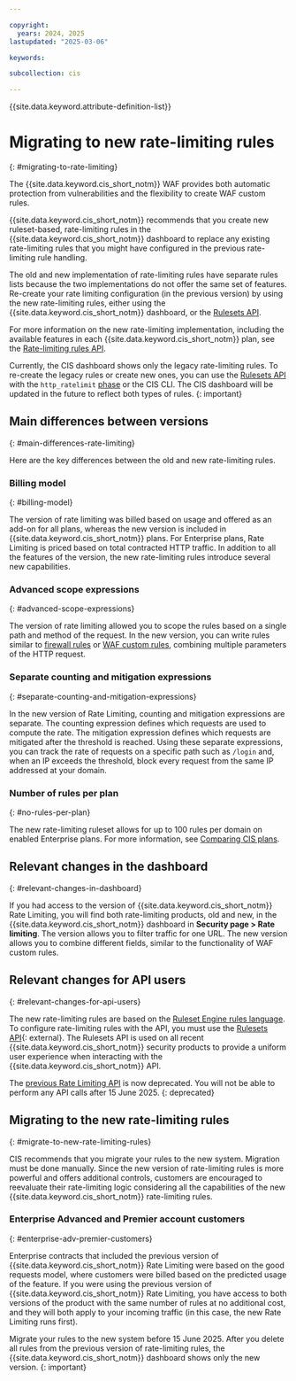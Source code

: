 ```yaml
---

copyright:
  years: 2024, 2025
lastupdated: "2025-03-06"

keywords:

subcollection: cis

---
```


{{site.data.keyword.attribute-definition-list}}

# Migrating to new rate-limiting rules
{: #migrating-to-rate-limiting}
 
The {{site.data.keyword.cis_short_notm}} WAF provides both automatic protection from vulnerabilities and the flexibility to create WAF custom rules.

{{site.data.keyword.cis_short_notm}} recommends that you create new ruleset-based, rate-limiting rules in the {{site.data.keyword.cis_short_notm}} dashboard to replace any existing rate-limiting rules that you might have configured in the previous rate-limiting rule handling.

The old and new implementation of rate-limiting rules have separate rules lists because the two implementations do not offer the same set of features. Re-create your rate limiting configuration (in the previous version) by using the new rate-limiting rules, either using the {{site.data.keyword.cis_short_notm}} dashboard, or the [Rulesets API](/apidocs/cis#get-instance-rulesets).

For more information on the new rate-limiting implementation, including the available features in each {{site.data.keyword.cis_short_notm}} plan, see the [Rate-limiting rules API](/apidocs/cis#list-all-zone-rate-limits).

Currently, the CIS dashboard shows only the legacy rate-limiting rules. To re-create the legacy rules or create new ones, you can use the [Rulesets API](/apidocs/cis#get-instance-rulesets) with the `http_ratelimit` [phase](/docs/cis?topic=cis-about-rule-sets#phase-list) or the CIS CLI. The CIS dashboard will be updated in the future to reflect both types of rules. 
{: important}

## Main differences between versions
{: #main-differences-rate-limiting}

Here are the key differences between the old and new rate-limiting rules.

### Billing model
{: #billing-model}

The version of rate limiting was billed based on usage and offered as an add-on for all plans, whereas the new version is included in {{site.data.keyword.cis_short_notm}} plans. For Enterprise plans, Rate Limiting is priced based on total contracted HTTP traffic. In addition to all the features of the version, the new rate-limiting rules introduce several new capabilities.

### Advanced scope expressions
{: #advanced-scope-expressions}

The version of rate limiting allowed you to scope the rules based on a single path and method of the request. In the new version, you can write rules similar to [firewall rules](/docs/cis?topic=cis-about-firewall-rules) or [WAF custom rules](/docs/cis?topic=cis-custom-rules-overview), combining multiple parameters of the HTTP request.

### Separate counting and mitigation expressions
{: #separate-counting-and-mitigation-expressions}

In the new version of Rate Limiting, counting and mitigation expressions are separate. The counting expression defines which requests are used to compute the rate. The mitigation expression defines which requests are mitigated after the threshold is reached. Using these separate expressions, you can track the rate of requests on a specific path such as `/login` and, when an IP exceeds the threshold, block every request from the same IP addressed at your domain.

### Number of rules per plan
{: #no-rules-per-plan}

The new rate-limiting ruleset allows for up to 100 rules per domain on enabled Enterprise plans. For more information, see [Comparing CIS plans](/docs/cis?topic=cis-cis-plan-comparison).

## Relevant changes in the dashboard
{: #relevant-changes-in-dashboard}

If you had access to the version of {{site.data.keyword.cis_short_notm}} Rate Limiting, you will find both rate-limiting products, old and new, in the {{site.data.keyword.cis_short_notm}} dashboard in **Security page > Rate limiting**. The version allows you to filter traffic for one URL. The new version allows you to combine different fields, similar to the functionality of WAF custom rules.

## Relevant changes for API users
{: #relevant-changes-for-api-users}

The new rate-limiting rules are based on the [Ruleset Engine rules language](/docs/cis?topic=cis-cis-ruleset-engine). To configure rate-limiting rules with the API, you must use the [Rulesets API](/apidocs/cis#get-instance-rulesets){: external}. The Rulesets API is used on all recent {{site.data.keyword.cis_short_notm}} security products to provide a uniform user experience when interacting with the {{site.data.keyword.cis_short_notm}} API.

The [previous Rate Limiting API](/apidocs/cis#list-all-zone-rate-limits) is now deprecated. You will not be able to perform any API calls after 15 June 2025.
{: deprecated}

## Migrating to the new rate-limiting rules
{: #migrate-to-new-rate-limiting-rules}

CIS recommends that you migrate your rules to the new system. Migration must be done manually. Since the new version of rate-limiting rules is more powerful and offers additional controls, customers are encouraged to reevaluate their rate-limiting logic considering all the capabilities of the new {{site.data.keyword.cis_short_notm}} rate-limiting rules.

### Enterprise Advanced and Premier account customers
{: #enterprise-adv-premier-customers}

Enterprise contracts that included the previous version of {{site.data.keyword.cis_short_notm}} Rate Limiting were based on the good requests model, where customers were billed based on the predicted usage of the feature. If you were using the previous version of {{site.data.keyword.cis_short_notm}} Rate Limiting, you have access to both versions of the product with the same number of rules at no additional cost, and they will both apply to your incoming traffic (in this case, the new Rate Limiting runs first).

Migrate your rules to the new system before 15 June 2025. After you delete all rules from the previous version of rate-limiting rules, the {{site.data.keyword.cis_short_notm}} dashboard shows only the new version.
{: important}
